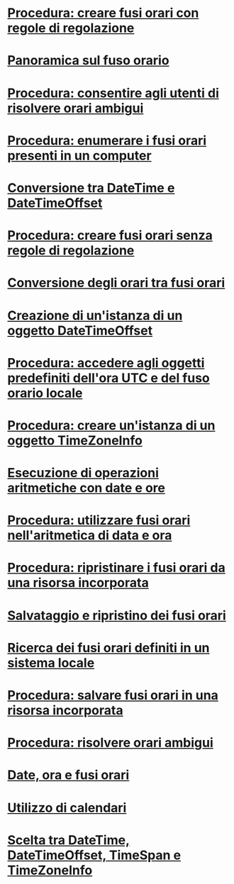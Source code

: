 # [Procedura: creare fusi orari con regole di regolazione](create-time-zones-with-adjustment-rules.md)
# [Panoramica sul fuso orario](time-zone-overview.md)
# [Procedura: consentire agli utenti di risolvere orari ambigui](let-users-resolve-ambiguous-times.md)
# [Procedura: enumerare i fusi orari presenti in un computer](enumerate-time-zones.md)
# [Conversione tra DateTime e DateTimeOffset](converting-between-datetime-and-offset.md)
# [Procedura: creare fusi orari senza regole di regolazione](create-time-zones-without-adjustment-rules.md)
# [Conversione degli orari tra fusi orari](converting-between-time-zones.md)
# [Creazione di un'istanza di un oggetto DateTimeOffset](instantiating-a-datetimeoffset-object.md)
# [Procedura: accedere agli oggetti predefiniti dell'ora UTC e del fuso orario locale](access-utc-and-local.md)
# [Procedura: creare un'istanza di un oggetto TimeZoneInfo](instantiate-time-zone-info.md)
# [Esecuzione di operazioni aritmetiche con date e ore](performing-arithmetic-operations.md)
# [Procedura: utilizzare fusi orari nell'aritmetica di data e ora](use-time-zones-in-arithmetic.md)
# [Procedura: ripristinare i fusi orari da una risorsa incorporata](restore-time-zones-from-an-embedded-resource.md)
# [Salvataggio e ripristino dei fusi orari](saving-and-restoring-time-zones.md)
# [Ricerca dei fusi orari definiti in un sistema locale](finding-the-time-zones-on-local-system.md)
# [Procedura: salvare fusi orari in una risorsa incorporata](save-time-zones-to-an-embedded-resource.md)
# [Procedura: risolvere orari ambigui](resolve-ambiguous-times.md)
# [Date, ora e fusi orari](index.md)
# [Utilizzo di calendari](working-with-calendars.md)
# [Scelta tra DateTime, DateTimeOffset, TimeSpan e TimeZoneInfo](choosing-between-datetime.md)
